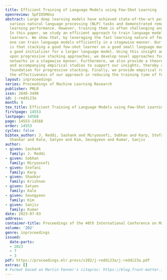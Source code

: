 ```yaml
---
title: Efficient Training of Language Models using Few-Shot Learning
openreview: SpFIO5Mdso
abstract: Large deep learning models have achieved state-of-the-art performance across
  various natural language processing (NLP) tasks and demonstrated remarkable few-shot
  learning performance. However, training them is often challenging and resource-intensive.
  In this paper, we study an efficient approach to train language models using few-shot
  learners. We show that, by leveraging the fast learning nature of few-shot learners,
  one can train language models efficiently in a stagewise manner. Our main insight
  is that stacking a good few-shot learner on a good small language model provides
  a good initializer for a larger language model. Using this insight and building
  upon progressive stacking approaches, we develop novel approaches for training such
  networks in a stagewise manner. Furthermore, we also provide a theoretical framework
  and accompanying empirical studies to support our insights, thereby creating a theoretical
  foundation for progressive stacking. Finally, we provide empirical results to demonstrate
  the effectiveness of our approach in reducing the training time of few-shot learners.
layout: inproceedings
series: Proceedings of Machine Learning Research
publisher: PMLR
issn: 2640-3498
id: j-reddi23a
month: 0
tex_title: Efficient Training of Language Models using Few-Shot Learning
firstpage: 14553
lastpage: 14568
page: 14553-14568
order: 14553
cycles: false
bibtex_author: J. Reddi, Sashank and Miryoosefi, Sobhan and Karp, Stefani and Krishnan,
  Shankar and Kale, Satyen and Kim, Seungyeon and Kumar, Sanjiv
author:
- given: Sashank
  family: J. Reddi
- given: Sobhan
  family: Miryoosefi
- given: Stefani
  family: Karp
- given: Shankar
  family: Krishnan
- given: Satyen
  family: Kale
- given: Seungyeon
  family: Kim
- given: Sanjiv
  family: Kumar
date: 2023-07-03
address: 
container-title: Proceedings of the 40th International Conference on Machine Learning
volume: '202'
genre: inproceedings
issued:
  date-parts:
  - 2023
  - 7
  - 3
pdf: https://proceedings.mlr.press/v202/j-reddi23a/j-reddi23a.pdf
extras: []
# Format based on Martin Fenner's citeproc: https://blog.front-matter.io/posts/citeproc-yaml-for-bibliographies/
---
```

